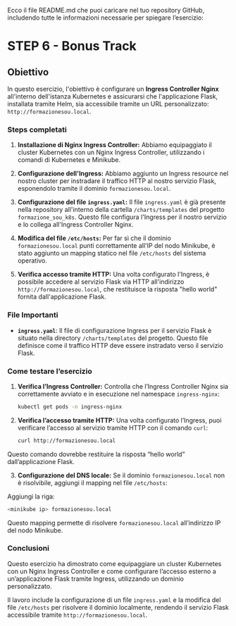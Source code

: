 Ecco il file README.md che puoi caricare nel tuo repository GitHub, includendo tutte le informazioni necessarie per spiegare l’esercizio:

# STEP 6 - Bonus Track

## Obiettivo

In questo esercizio, l'obiettivo è configurare un **Ingress Controller Nginx** all'interno dell'istanza Kubernetes e assicurarsi che l'applicazione Flask, installata tramite Helm, sia accessibile tramite un URL personalizzato: `http://formazionesou.local`.

### Steps completati

1. **Installazione di Nginx Ingress Controller:**
   Abbiamo equipaggiato il cluster Kubernetes con un Nginx Ingress Controller, utilizzando i comandi di Kubernetes e Minikube.

2. **Configurazione dell'Ingress:**
   Abbiamo aggiunto un Ingress resource nel nostro cluster per instradare il traffico HTTP al nostro servizio Flask, esponendolo tramite il dominio `formazionesou.local`.

3. **Configurazione del file `ingress.yaml`:**
   Il file `ingress.yaml` è già presente nella repository all'interno della cartella `/charts/templates` del progetto `formazione_sou_k8s`. Questo file configura l'Ingress per il nostro servizio e lo collega all'Ingress Controller Nginx.

4. **Modifica del file `/etc/hosts`:**
   Per far sì che il dominio `formazionesou.local` punti correttamente all'IP del nodo Minikube, è stato aggiunto un mapping statico nel file `/etc/hosts` del sistema operativo.

5. **Verifica accesso tramite HTTP:**
   Una volta configurato l'Ingress, è possibile accedere al servizio Flask via HTTP all'indirizzo `http://formazionesou.local`, che restituisce la risposta "hello world" fornita dall'applicazione Flask.

### File Importanti

- **`ingress.yaml`**: Il file di configurazione Ingress per il servizio Flask è situato nella directory `/charts/templates` del progetto. Questo file definisce come il traffico HTTP deve essere instradato verso il servizio Flask.

### Come testare l’esercizio

1. **Verifica l’Ingress Controller:**
Controlla che l’Ingress Controller Nginx sia correttamente avviato e in esecuzione nel namespace `ingress-nginx`:
   ```bash
   kubectl get pods -n ingress-nginx
   ```

2. **Verifica l’accesso tramite HTTP:**
Una volta configurato l’Ingress, puoi verificare l’accesso al servizio tramite HTTP con il comando `curl`:
   ```bash
   curl http://formazionesou.local
   ```

Questo comando dovrebbe restituire la risposta “hello world” dall’applicazione Flask.

3. **Configurazione del DNS locale:**
Se il dominio `formazionesou.local` non è risolvibile, aggiungi il mapping nel file `/etc/hosts`:

Aggiungi la riga:
   ```bash
   <minikube ip> formazionesou.local
   ```

Questo mapping permette di risolvere `formazionesou.local` all’indirizzo IP del nodo Minikube.

### Conclusioni

Questo esercizio ha dimostrato come equipaggiare un cluster Kubernetes con un Nginx Ingress Controller e come configurare l’accesso esterno a un’applicazione Flask tramite Ingress, utilizzando un dominio personalizzato.

Il lavoro include la configurazione di un file `ingress.yaml` e la modifica del file `/etc/hosts` per risolvere il dominio localmente, rendendo il servizio Flask accessibile tramite `http://formazionesou.local`.
